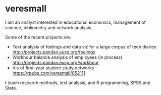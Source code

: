 # veresmall
I am an analyst interested in educational economics, management of science, bibliometry and network analysis.

Some of the recent projects are:
- Text analysis of feelings and data viz for a large corpus of teen diaries http://projects.pandan.eusp.org/feelings
- Workhour balance analysis of employees (in process) http://projects.pandan.eusp.org/workhour
- Vis of first-year student study networks https://rpubs.com/veresmall/852111

I teach research methods, text analysis, and R programming, SPSS and Stata.
